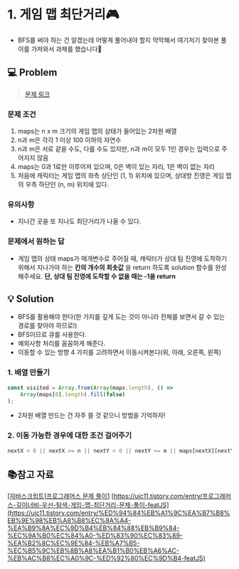 # 1. 게임 맵 최단거리🎮

- BFS를 써야 하는 건 알겠는데 어떻게 풀어내야 할지 막막해서 여기저기 찾아본 풀이를 가져와서 과제를 했습니다🥲

## 💻 Problem

> [문제 링크](https://school.programmers.co.kr/learn/courses/30/lessons/1844?language=javascript)

### 문제 조건

1. maps는 n x m 크기의 게임 맵의 상태가 들어있는 2차원 배열
2. n과 m은 각각 1 이상 100 이하의 자연수
3. n과 m은 서로 같을 수도, 다를 수도 있지만, n과 m이 모두 1인 경우는 입력으로 주어지지 않음
4. maps는 0과 1로만 이루어져 있으며, 0은 벽이 있는 자리, 1은 벽이 없는 자리
5. 처음에 캐릭터는 게임 맵의 좌측 상단인 (1, 1) 위치에 있으며, 상대방 진영은 게임 맵의 우측 하단인 (n, m) 위치에 있다.

### 유의사항

- 지나간 곳을 또 지나도 최단거리가 나올 수 있다.

### 문제에서 원하는 답

- 게임 맵의 상태 maps가 매개변수로 주어질 때, 캐릭터가 상대 팀 진영에 도착하기 위해서 지나가야 하는 **칸의 개수의 최솟값** 을 return 하도록 solution 함수를 완성해주세요. **단, 상대 팀 진영에 도착할 수 없을 때는 -1을 return**

## 💡 Solution

- BFS를 활용해야 한다(한 가지를 깊게 도는 것이 아니라 전체를 보면서 갈 수 있는 경로를 찾아야 하므로!)
- BFS이므로 큐를 사용한다.
- 예외사항 처리를 꼼꼼하게 해준다.
- 이동할 수 있는 방향 4 가지를 고려하면서 이동시켜본다(위, 아래, 오른쪽, 왼쪽)

### 1. 배열 만들기

```javascript
const visited = Array.from(Array(maps.length), () =>
	Array(maps[0].length).fill(false)
);
```

- 2차원 배열 만드는 건 자주 쓸 것 같으니 방법을 기억하자!

### 2. 이동 가능한 경우에 대한 조건 걸어주기

```javascript
nextX < 0 || nextX >= n || nextY < 0 || nextY <= m || maps[nextX][nextY] === 0;
```

## 📚참고 자료

[[자바스크립트]프로그래머스 문제 풀이1](https://han-joon-hyeok.github.io/posts/programmers-game-map-shortest-path/)
[https://uic11.tistory.com/entry/프로그래머스-깊이너비-우선-탐색-게임-맵-최단거리-문제-풀이-featJS](https://uic11.tistory.com/entry/%ED%94%84%EB%A1%9C%EA%B7%B8%EB%9E%98%EB%A8%B8%EC%8A%A4-%EA%B9%8A%EC%9D%B4%EB%84%88%EB%B9%84-%EC%9A%B0%EC%84%A0-%ED%83%90%EC%83%89-%EA%B2%8C%EC%9E%84-%EB%A7%B5-%EC%B5%9C%EB%8B%A8%EA%B1%B0%EB%A6%AC-%EB%AC%B8%EC%A0%9C-%ED%92%80%EC%9D%B4-featJS)
